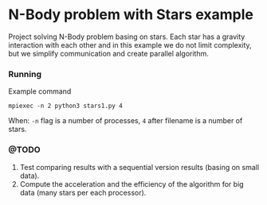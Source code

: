 # N-Body problem with Stars example

Project solving N-Body problem basing on stars. Each star has
a gravity interaction with each other and in this example we do
not limit complexity, but we simplify communication and create
parallel algorithm.

### Running 

Example command

```shell
mpiexec -n 2 python3 stars1.py 4
```

When:
```-n``` flag is a number of processes,
```4``` after filename is a number of stars.

### @TODO

1. Test comparing results with a sequential version results (basing on small data).
2. Compute the acceleration and the efficiency of the algorithm for big data (many stars per each processor).
